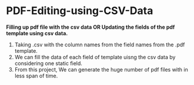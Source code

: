 # PDF-Editing-using-CSV-Data
**Filling up pdf file with the csv data OR Updating the fields of the pdf template using csv data.**

1. Taking .csv with the column names from the field names from the .pdf template.
2. We can fill the data of each field of template uisng the csv data by considering one static field.
3. From this project, We can generate the huge number of pdf files with in less span of time.


